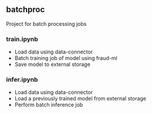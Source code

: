 ## batchproc
Project for batch processing jobs

### train.ipynb
- Load data using data-connector 
- Batch training job of model using fraud-ml
- Save model to external storage

### infer.ipynb
- Load data using data-connector
- Load a previously trained model from external storage
- Perform batch inference job